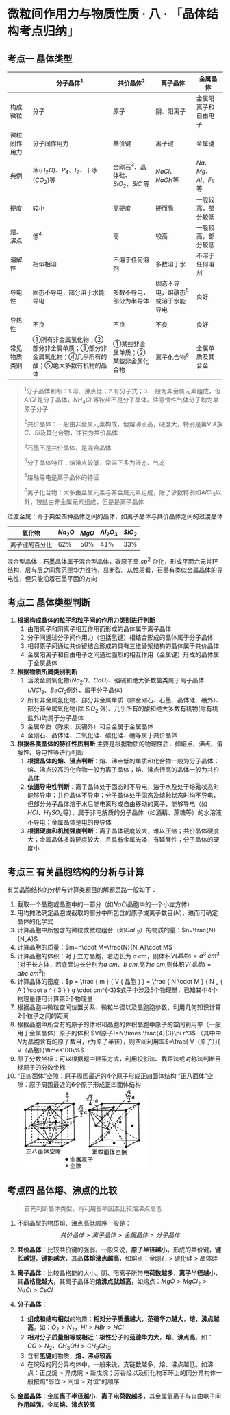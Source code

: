 # 微粒间作用力与物质性质 · 八 · 「晶体结构考点归纳」

## 考点一  晶体类型
|              | 分子晶体$^1$                                                     | 共价晶体$^2$                           | 离子晶体                         | 金属晶体             |
| ------------ | ------------------------------------------------------------ | ---------------------------------- | -------------------------------- | -------------------- |
| 构成微粒     | 分子                                                         | 原子                               | 阴、阳离子                       | 金属阳离子和自由电子 |
| 微粒间作用力 | 分子间作用力                                                 | 共价键                             | 离子键                           | 金属键               |
| 典例         | 冰($H_2O$)、$P_4$、$I_2$、干冰($CO_2$)等                         | 金刚石$^3$、晶体硅、$SiO_2$、$SiC$ 等   | $NaCl$、$NaOH$等                 | $Na、Mg、Al、Fe$等   |
| 硬度         | 较小                                                         | 高硬度                             | 硬而脆                           | 一般较高，部分较低   |
| 熔、沸点     | 低$^4$                                                     | 高                                 | 较高                             | 一般较高，部分较低   |
| 溶解性       | 相似相溶                                                     | 不溶于任何溶剂                     | 多数溶于水                       | 不溶于任何溶剂       |
| 导电性       | 固态不导电，部分溶于水能导电                                 | 多数不导电，部分为半导体           | 固态不导电，熔融态$^5$或溶于水能导电 | 良好                 |
| 导热性       | 不良                                                         | 不良                               | 不良                             | 良好                 |
| 常见物质类别 | ①所有非金属氢化物；②部分非金属单质；③部分非金属氧化物；④几乎所有的酸；⑤绝大多数有机物的晶体 | ①某些非金属单质；②某些非金属化合物 | 离子化合物$^6$                 | 金属单质及其合金     |

>$^1$分子晶体判断：1.溶、沸点低；2.有分子式；3.一般为非金属元素组成，但 $AlCl$ 是分子晶体，$NH_4Cl$ 等铵盐不是分子晶体。注意惰性气体分子均为单原子分子
>
>$^2$共价晶体：一般由非金属元素构成，但熔沸点高，硬度大，特别是第$ⅥA$族 $C$、$Si$及其化合物，往往为共价晶体
>
>$^3$石墨不是共价晶体，是混合晶体
>
>$^4$分子晶体特征：熔沸点较低，常温下多为液态、气态
>
>$^5$熔融导电是离子晶体的特征
>
>$^6$离子化合物：大多由金属元素与非金属元素组成，除了少数特例如$AlCl_3$以外，铵盐由非金属元素组成，但是是离子晶体

过渡金属：介于典型四种晶体之间的晶体，如离子晶体与共价晶体之间的过渡晶体

| 氧化物 | $Na_2O$ | $MgO$ | $Al_2O_3$ | $SiO_2$ |
|---|---|---|---|---|
| 离子键的百分比 | $62\%$ |$50\%$|$41\%$|$33\%$|

混合型晶体：石墨晶体属于混合型晶体，碳原子呈 $sp^2$ 杂化，形成平面六元并环结构，层与层之间靠范德华力维持，易断裂。从性质看，石墨有类似金属晶体的导电性，但只能沿着石墨平面的方向
 
## 考点二  晶体类型判断
1. **根据构成晶体的粒子和粒子间的作用力类别进行判断**
   1. 由阳离子和阴离子相互作用而形成的晶体属于离子晶体
   2. 分子间通过分子间作用力（包括氢键）相结合形成的晶体属于分子晶体
   3. 相邻原子间通过共价键结合形成的具有三维骨架结构的晶体属于共价晶体
   4. 金属阳离子和自由电子之间通过强烈的相互作用（金属键）形成的晶体属于金属晶体
2. **根据物质所属类别判断**
   1. 活泼金属氧化物($Na_2O$、$CaO$)、强碱和绝大多数盐类属于离子晶体($AlCl_3$、$BeCl_2$例外，属于分子晶体)
   2. 所有非金属氢化物、部分非金属单质（除金刚石、石墨、晶体硅、硼外）、部分非金属氧化物(除 $SiO_2$ 外)、几乎所有的酸和绝大多数有机物(除有机盐外)均属于分子晶体
   3. 金属单质（除汞、灰锡外）和合金属于金属晶体
   4. 金刚石、晶体硅、二氧化硅、碳化硅、硼等属于共价晶体
3. **根据各类晶体的特征性质判断**
   主要是根据物质的物理性质，如熔点、沸点、溶解性、导电性等进行判断
   1. **根据晶体的熔、沸点判断**：熔、沸点低的单质和化合物一般为分子晶体；熔、沸点较高的化合物一般为离子晶体；熔、沸点很高的晶体一般为共价晶体
   2. **依据导电性判断**：离子晶体处于固态时不导电，溶于水及处于熔融状态时能够导电；共价晶体不导电；分子晶体处于固态及熔融状态时均不导电，但部分分子晶体溶于水后能电离形成自由移动的离子，能够导电（如$HCl、H_2SO_4$等），属于非电解质的分子晶体（如酒精、蔗糖等）的水溶液不导电；金属晶体是电的良导体
   3. **根据硬度和机械强度判断**：离子晶体硬度较大，难以压缩；共价晶体硬度大；金属晶体多数硬度较大，且具有金属光泽，有延展性；分子晶体的硬度小

## 考点三  有关晶胞结构的分析与计算
有关晶胞结构的分析与计算类题目的解题思路一般如下：
1. 截取一个晶胞或晶胞中的一部分（如$NaCl$晶胞中的一个小立方体）
2. 用均摊法确定晶胞或截取的部分中所包含的原子或离子数目($N$)，进而可确定晶体的化学式
3. 计算晶胞中所包含的微粒或微粒组合（如$CaF_2$）的物质的量：$n=\frac{N}{N_A}$
4. 计算晶胞的质量：$m=n\cdot M=\frac{N}{N_A}\cdot M$
5. 计算晶胞的体积：对于立方晶胞，若边长为 $a$ $cm$，则体积$V(晶胞)=a^3$ $cm^3$ [对于长方体，若底面边长分别为$a$ $cm$、$b$ $cm$,高为$c$ $cm$,则体积$V(晶胞)=abc$ $cm^3$];
6. 计算晶体的密度：$p = \frac { m } { V ( 晶胞 ) } = \frac { N \cdot M } { N _ { A } \cdot a ^ { 3 } } g \cdot cm^{-3}$式子中涉及$5$个物理量，已知其中$4$个物理量便可计算第$5$个物理量
7. 根据晶胞中微粒空间位置关系、微粒半径以及晶胞胞参数，利用几何知识计算$2$个粒子之间的距离
8. 根据晶胞中所含有的原子的体积和晶胞的体积晶胞中原子的空间利用率（一般用于金属晶体）原子的体积 $V(原子)=N\times \frac{4}{3}\pi r^3$ （其中中$N$为晶胞含有的原子数目，$r$为原子半径），则空间利用率$=\frac{ V（原子）}{ V（晶胞）}\times100\%$
9.  原子分数坐标：可以根据题中建系方式，利用投影法、截距法或对称法判断目标原子的分数坐标
10. “正四面体”空隙：原子周围最近的$4$个原子形成正四面体结构
    “正八面体”空隙：原子周围最近的$6$个原子形成正四面体结构
    <img title="" src="images/7.1.jfif" alt="" width="300">

## 考点四 晶体熔、沸点的比较
> 首先判断晶体类型，再利用影响因素比较熔沸点高低
1. 不同晶型的物质熔、沸点高低顺序一般是：
   $$共价晶体>离子晶体>金属晶体>分子晶体$$

2. **共价晶体**：比较共价键的强弱。一般来说，**原子半径越小**，形成的共价键，**键长越短**，**键能越大**，其晶**体熔沸点越高**，如熔点：金刚石 $>$ 碳化硅 $>$ 晶体硅
3. **离子晶体**：比较晶格能的大小。阴、阳离子所带**电荷数越多**，**离子半径越小**，其**晶格能越大**，其离子晶体的**熔沸点就越高**，如熔点：$MgO>MgCl_2>NaCl>CsCl$
4. **分子晶体**：
   1. **组成和结构相似**的物质：**相对分子质量越大**，**范德华力越大**，**熔、沸点越高**。如：$O_2>N_2，HI>HBr>HCl$
   2. **相对分子质量相等或相近**：**极性分子**的**范德华力大**，**熔、沸点高**。如：$CO>N_2，CH_3OH>CH_3CH_3$
   3. 含有**氢键**的物质，**熔、沸点较高**
   4. 在烷烃的同分异构体中，一般来说，支链数越多，熔、沸点越低。如沸点：正戊烷 $>$ 异戊烷 $>$ 新戊烷；芳香烃以及衍化物苯环上的同分异构体一般按照“邻位 $>$ 间位 $>$ 对位”的顺序
5. **金属晶体**：金属**离子半径越小**，**离子电荷数越多**，其金属氧离子与自由电子间**作用越强**，金属**熔、沸点较高**
